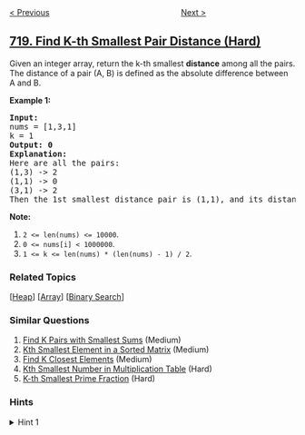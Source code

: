 <!--|This file generated by command(leetcode description); DO NOT EDIT.    |-->
<!--+----------------------------------------------------------------------+-->
<!--|@author    openset <openset.wang@gmail.com>                           |-->
<!--|@link      https://github.com/openset                                 |-->
<!--|@home      https://github.com/openset/leetcode                        |-->
<!--+----------------------------------------------------------------------+-->

[< Previous](../maximum-length-of-repeated-subarray "Maximum Length of Repeated Subarray")
　　　　　　　　　　　　　　　　
[Next >](../longest-word-in-dictionary "Longest Word in Dictionary")

## [719. Find K-th Smallest Pair Distance (Hard)](https://leetcode.com/problems/find-k-th-smallest-pair-distance "找出第 k 小的距离对")

<p>Given an integer array, return the k-th smallest <b>distance</b> among all the pairs. The distance of a pair (A, B) is defined as the absolute difference between A and B. </p>

<p><b>Example 1:</b><br />
<pre>
<b>Input:</b>
nums = [1,3,1]
k = 1
<b>Output: 0</b> 
<b>Explanation:</b>
Here are all the pairs:
(1,3) -> 2
(1,1) -> 0
(3,1) -> 2
Then the 1st smallest distance pair is (1,1), and its distance is 0.
</pre>
</p>

<p><b>Note:</b><br>
<ol>
<li><code>2 <= len(nums) <= 10000</code>.</li>
<li><code>0 <= nums[i] < 1000000</code>.</li>
<li><code>1 <= k <= len(nums) * (len(nums) - 1) / 2</code>.</li>
</ol>
</p>

### Related Topics
  [[Heap](../../tag/heap/README.md)]
  [[Array](../../tag/array/README.md)]
  [[Binary Search](../../tag/binary-search/README.md)]

### Similar Questions
  1. [Find K Pairs with Smallest Sums](../find-k-pairs-with-smallest-sums) (Medium)
  1. [Kth Smallest Element in a Sorted Matrix](../kth-smallest-element-in-a-sorted-matrix) (Medium)
  1. [Find K Closest Elements](../find-k-closest-elements) (Medium)
  1. [Kth Smallest Number in Multiplication Table](../kth-smallest-number-in-multiplication-table) (Hard)
  1. [K-th Smallest Prime Fraction](../k-th-smallest-prime-fraction) (Hard)

### Hints
<details>
<summary>Hint 1</summary>
Binary search for the answer.  How can you check how many pairs have distance <= X?
</details>
